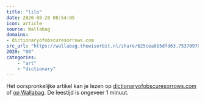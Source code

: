 ```yaml
---
title: "lilo"
date: 2020-08-20 08:54:05
icon: article
source: Wallabag
domains:
- dictionaryofobscuresorrows.com
src_url: "https://wallabag.thewiserbit.nl/share/625cea0b5dfd63.75370970"
2020: "08"
categories:
    - "art"
    - "dictionary"
---
```

Het oorspronkelijke artikel kan je lezen op [dictionaryofobscuresorrows.com](https://www.dictionaryofobscuresorrows.com/post/187649554940/lilo) of [op Wallabag](https://wallabag.thewiserbit.nl/share/625cea0b5dfd63.75370970). De leestijd is ongeveer 1 minuut.